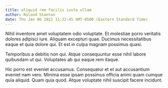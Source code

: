 ```yaml
---
title: aliquid rem facilis iusto ullam
author: Roland Stanton
date: Thu Jan 06 2022 11:22:45 GMT-0500 (Eastern Standard Time)
---
```

Nihil inventore amet voluptatem odio voluptate. Et molestiae porro veritatis dolores adipisci iure. Aliquam excepturi quae. Ducimus necessitatibus eaque et quia dolore qui. Et est in culpa magnam possimus quasi.

 Temporibus a debitis non qui. Atque consequuntur esse nihil labore quibusdam ut qui. Voluptates ab qui eaque rem itaque.

 Hic porro est eveniet accusamus. Consequatur et et aut accusantium eveniet nam vero. Minima esse ipsam possimus officia animi quam cumque quia aliquid. Quam quia quod. Atque voluptate nihil suscipit facere incidunt.